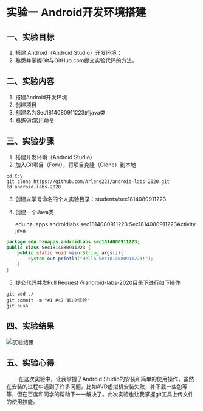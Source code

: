 # 实验一 Android开发环境搭建

## 一、实验目标

1. 搭建 Android（Android Studio）开发环境；
2. 熟悉并掌握Git与GitHub.com提交实验代码的方法。

## 二、实验内容

1. 搭建Android开发环境
2. 创建项目
3. 创建名为Sec1814080911223的java类
4. 熟练Git常用命令

## 三、实验步骤

1. 搭建开发环境（Android Studio）
2. 加入Git项目（Fork），将项目克隆（Clone）到本地

```shell
cd C:\
git clone https://github.com/Arlene223/android-labs-2020.git
cd android-labs-2020 
```

3. 创建以学号命名的个人实验目录：students/sec1814080911223


4. 创建一个Java类

   edu.hzuapps.androidlabs.sec1814080911223.Sec1814080911223Activity.java
```java
package edu.hzuapps.androidlabs.sec1814080911223;
public class Sec1814080911223 {
	public static void main(String args[]){
		System.out.println("Hello Sec1814080911223!");
	}
}
```


5. 提交代码并发Pull Request
在android-labs-2020目录下进行如下操作
```shell
git add ./
git commit -m "#1 #47 第1次实验"
git push
```

## 四、实验结果
![实验结果](https://github.com/1814080911223/android-labs-2020/blob/master/students/sec1814080911223/%E5%AE%9E%E9%AA%8C%E6%88%AA%E5%9B%BE/lab1%E6%88%AA%E5%9B%BE.jpg)

## 五、实验心得

　　 在这次实验中，让我掌握了Android Studio的安装和简单的使用操作，虽然在安装的过程中遇到了许多问题，比如AVD虚拟机安装失败，补下载一些包等等，但在百度和同学的帮助下一一解决了。此次实验也让我掌握git工具上传文件的使用技能。

